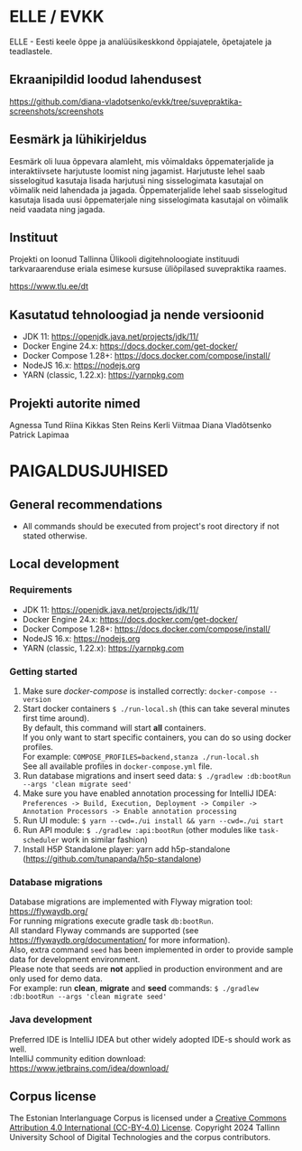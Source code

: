 # ELLE / EVKK

ELLE - Eesti keele õppe ja analüüsikeskkond õppiajatele, õpetajatele ja teadlastele.

## Ekraanipildid loodud lahendusest
https://github.com/diana-vladotsenko/evkk/tree/suvepraktika-screenshots/screenshots

##  Eesmärk ja lühikirjeldus
Eesmärk oli luua õppevara alamleht, mis võimaldaks õppematerjalide ja interaktiivsete harjutuste loomist ning jagamist.
Harjutuste lehel saab sisselogitud kasutaja lisada harjutusi ning sisselogimata kasutajal on võimalik neid lahendada ja jagada.
Õppematerjalide lehel saab sisselogitud kasutaja lisada uusi õppematerjale ning sisselogimata kasutajal on võimalik neid vaadata ning jagada.

##  Instituut
Projekti on loonud Tallinna Ülikooli digitehnoloogiate instituudi tarkvaraarenduse eriala esimese 
kursuse üliõpilased suvepraktika raames.

https://www.tlu.ee/dt

## Kasutatud tehnoloogiad ja nende versioonid
- JDK 11: https://openjdk.java.net/projects/jdk/11/
- Docker Engine 24.x: https://docs.docker.com/get-docker/
- Docker Compose 1.28+: https://docs.docker.com/compose/install/
- NodeJS 16.x: https://nodejs.org
- YARN (classic, 1.22.x): https://yarnpkg.com

## Projekti autorite nimed
Agnessa Tund
Riina Kikkas 
Sten Reins
Kerli Viitmaa
Diana Vladõtsenko
Patrick Lapimaa

# PAIGALDUSJUHISED

## General recommendations
- All commands should be executed from project's root directory if not stated otherwise.

## Local development

### Requirements
- JDK 11: https://openjdk.java.net/projects/jdk/11/
- Docker Engine 24.x: https://docs.docker.com/get-docker/
- Docker Compose 1.28+: https://docs.docker.com/compose/install/
- NodeJS 16.x: https://nodejs.org
- YARN (classic, 1.22.x): https://yarnpkg.com

### Getting started
1. Make sure *docker-compose* is installed correctly: `docker-compose --version`
2. Start docker containers `$ ./run-local.sh` (this can take several minutes first time around).  
   By default, this command will start **all** containers.  
   If you only want to start specific containers, you can do so using docker profiles.  
   For example: `COMPOSE_PROFILES=backend,stanza ./run-local.sh`  
   See all available profiles in `docker-compose.yml` file.
3. Run database migrations and insert seed data: `$ ./gradlew :db:bootRun --args 'clean migrate seed'`
4. Make sure you have enabled annotation processing for IntelliJ IDEA: `Preferences -> Build, Execution, Deployment -> Compiler -> Annotation Processors -> Enable annotation processing`
5. Run UI module: `$ yarn --cwd=./ui install && yarn --cwd=./ui start`
6. Run API module: `$ ./gradlew :api:bootRun` (other modules like `task-scheduler` work in similar fashion)
7. Install H5P Standalone player: yarn add h5p-standalone (https://github.com/tunapanda/h5p-standalone)

### Database migrations
Database migrations are implemented with Flyway migration tool: https://flywaydb.org/  
For running migrations execute gradle task `db:bootRun`.  
All standard Flyway commands are supported (see https://flywaydb.org/documentation/ for more information).  
Also, extra command `seed` has been implemented in order to provide sample data for development environment.  
Please note that seeds are **not** applied in production environment and are only used for demo data.  
For example: run **clean**, **migrate** and **seed** commands: `$ ./gradlew :db:bootRun --args 'clean migrate seed'`  

### Java development
Preferred IDE is IntelliJ IDEA but other widely adopted IDE-s should work as well.  
IntelliJ community edition download: https://www.jetbrains.com/idea/download/  

## Corpus license
The Estonian Interlanguage Corpus is licensed under a [Creative Commons Attribution 4.0 International (CC-BY-4.0) License](https://creativecommons.org/licenses/by/4.0/).
Copyright 2024 Tallinn University School of Digital Technologies and the corpus contributors.


